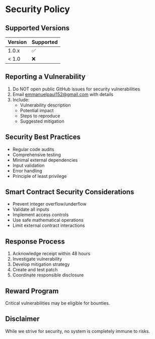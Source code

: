 # Security Policy

## Supported Versions

| Version | Supported          |
| ------- | ------------------ |
| 1.0.x   | :white_check_mark: |
| < 1.0   | :x:                |

## Reporting a Vulnerability

1. Do NOT open public GitHub issues for security vulnerabilities
2. Email emmanuelpaul152@gmail.com with details
3. Include:
   - Vulnerability description
   - Potential impact
   - Steps to reproduce
   - Suggested mitigation

## Security Best Practices

- Regular code audits
- Comprehensive testing
- Minimal external dependencies
- Input validation
- Error handling
- Principle of least privilege

## Smart Contract Security Considerations

- Prevent integer overflow/underflow
- Validate all inputs
- Implement access controls
- Use safe mathematical operations
- Limit external contract interactions

## Response Process

1. Acknowledge receipt within 48 hours
2. Investigate vulnerability
3. Develop mitigation strategy
4. Create and test patch
5. Coordinate responsible disclosure

## Reward Program

Critical vulnerabilities may be eligible for bounties.

## Disclaimer

While we strive for security, no system is completely immune to risks.
